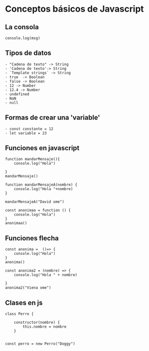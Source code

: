# Conceptos básicos de Javascript

## La consola 
    console.log(msg)
## Tipos de datos
    - "Cadena de texto" -> String
    - 'Cadena de texto'-> String
    - `Template strings` -> String
    - true  -> Boolean
    - false -> Boolean
    - 12 -> Number
    - 12.4 -> Number
    - undefined
    - NaN
    - null
## Formas de crear una 'variable'
    - const constante = 12
    - let variable = 23 

## Funciones en javascript

    function mandarMensaje(){
        console.log("Hola")

    }
    mandarMensaje() 

    function mandarMensajeA(nombre) {
        console.log("Hola "+nombre)
    }

    mandarMensajeA("David ome")

    const anonimaa = function () {
        console.log("Hola")
    }
    anonimaa()
## Funciones flecha
    const anonima =  ()=> {
        console.log("Hola")
    }
    anonima()
    
    const anonima2 = (nombre) => {
        console.log("Hola " + nombre)

    }
    anonima2("Viena ome")

## Clases en js 
    class Perro {

        constructor(nombre) {
            this.nombre = nombre
        }


    const perro = new Perro("Doggy")





